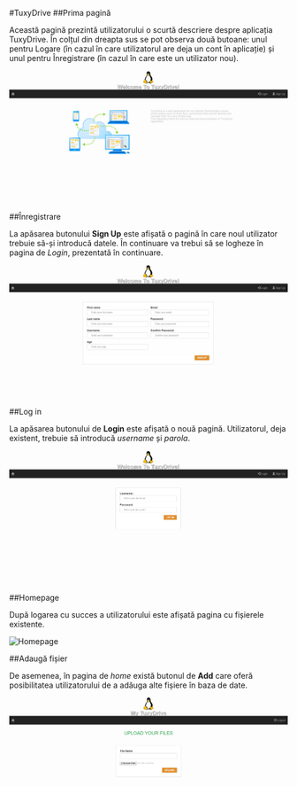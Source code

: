 #TuxyDrive
##Prima pagină

Această pagină prezintă utilizatorului o scurtă descriere despre aplicația TuxyDrive.
În colțul din dreapta sus se pot observa două butoane: unul pentru Logare (în cazul în care utilizatorul are deja un cont în aplicație) și unul pentru Înregistrare (în cazul în care este un utilizator nou).

![Introduction](assets/images/introduction.JPG)

##Înregistrare

La apăsarea butonului **Sign Up** este afișată o pagină în care noul utilizator trebuie să-și introducă datele. În continuare va trebui să se logheze în pagina de _Login_, prezentată în continuare.

![Signup](assets/images/signup.JPG)

##Log in

La apăsarea butonului de **Login** este afișată o nouă pagină. Utilizatorul, deja existent, trebuie să introducă _username_ și _parola_.

![Login](assets/images/login.JPG)

##Homepage

După logarea cu succes a utilizatorului este afișată pagina cu fișierele existente.

![Homepage](assets/images/homepage.JPG)

##Adaugă fișier

De asemenea, în pagina de _home_ există butonul de **Add** care oferă posibilitatea utilizatorului de a adăuga alte fișiere în baza de date.

![Add](assets/images/add.JPG)